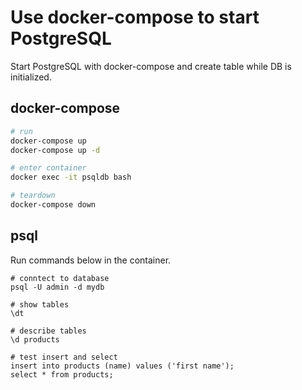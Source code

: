 # Use docker-compose to start PostgreSQL

Start PostgreSQL with docker-compose and create table while DB is initialized.

## docker-compose
```sh
# run
docker-compose up
docker-compose up -d

# enter container
docker exec -it psqldb bash

# teardown
docker-compose down
```

## psql

Run commands below in the container.

```
# conntect to database
psql -U admin -d mydb

# show tables
\dt

# describe tables
\d products

# test insert and select
insert into products (name) values ('first name');
select * from products;
```